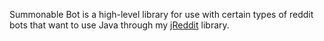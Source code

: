 Summonable Bot is a high-level library for use with certain types of reddit bots that want to use Java through my [jReddit](https://github.com/Tjstretchalot/jReddit) library.